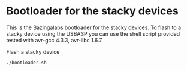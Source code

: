 Bootloader for the stacky devices
===============

This is the Bazingalabs bootloader for the stacky devices.
To flash to a stacky device using the USBASP you can use the shell script provided
tested with avr-gcc 4.3.3, avr-libc 1.6.7

Flash a stacky device
```bash
./bootloader.sh
```
